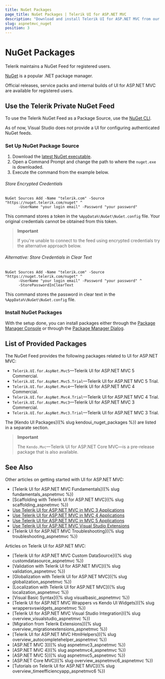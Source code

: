 ```yaml
---
title: NuGet Packages
page_title: NuGet Packages | Telerik UI for ASP.NET MVC
description: "Download and install Telerik UI for ASP.NET MVC from our NuGet feed."
slug: aspnetmvc_nuget
position: 3
---
```


# NuGet Packages

Telerik maintains a NuGet Feed for registered users.

[NuGet](https://www.nuget.org) is a popular .NET package manager.

Official releases, service packs and internal builds of UI for ASP.NET MVC are available for registered users.

## Use the Telerik Private NuGet Feed

To use the Telerik NuGet Feed as a Package Source, use the [NuGet CLI](http://docs.nuget.org/consume/Command-Line-Reference).

As of now, Visual Studio does not provide a UI for configuring authenticated NuGet feeds.

### Set Up NuGet Package Source

1. Download the [latest NuGet executable](https://dist.nuget.org/win-x86-commandline/latest/nuget.exe).
1. Open a Command Prompt and change the path to where the `nuget.exe` is downloaded.
1. Execute the command from the example below.

###### Store Encrypted Credentials

```
NuGet Sources Add -Name "telerik.com" -Source "https://nuget.telerik.com/nuget" ^
      -UserName "your login email" -Password "your password"
```
This command stores a token in the `%AppData%\NuGet\NuGet.config`  file. Your original credentials cannot be obtained from this token.

> **Important**
>
> If you're unable to connect to the feed using encrypted credentials try the alternative approach below.

###### Alternative: Store Credentials in Clear Text

```
NuGet Sources Add -Name "telerik.com" -Source "https://nuget.telerik.com/nuget" ^
      -UserName "your login email" -Password "your password" ^
      -StorePasswordInClearText
```
This command stores the password in clear text in the `%AppData%\NuGet\NuGet.config` file.

### Install NuGet Packages

With the setup done, you can install packages either through the [Package Manager Console](http://docs.nuget.org/Consume/Package-Manager-Console) or through the [Package Manager Dialog](https://docs.nuget.org/consume/package-manager-dialog).

## List of Provided Packages

The NuGet Feed provides the following packages related to UI for ASP.NET MVC:

- `Telerik.UI.for.AspNet.Mvc5`&mdash;Telerik UI for ASP.NET MVC 5 Commercial.
- `Telerik.UI.for.AspNet.Mvc5.Trial`&mdash;Telerik UI for ASP.NET MVC 5 Trial.
- `Telerik.UI.for.AspNet.Mvc4`&mdash;Telerik UI for ASP.NET MVC 4 Commercial.
- `Telerik.UI.for.AspNet.Mvc4.Trial`&mdash;Telerik UI for ASP.NET MVC 4 Trial.
- `Telerik.UI.for.AspNet.Mvc3`&mdash;Telerik UI for ASP.NET MVC 3 Commercial.
- `Telerik.UI.for.AspNet.Mvc3.Trial`&mdash;Telerik UI for ASP.NET MVC 3 Trial.

The [Kendo UI Packages]({% slug kendoui_nuget_packages %}) are listed in a separate section.

> **Important**
>
> The `Kendo.Mvc`&mdash;Telerik UI for ASP.NET Core MVC&mdash;is a pre-release package that is also available.

## See Also

Other articles on getting started with UI for ASP.NET MVC:

* [Telerik UI for ASP.NET MVC Fundamentals]({% slug fundamentals_aspnetmvc %})
* [Scaffolding with Telerik UI for ASP.NET MVC]({% slug scaffolding_aspnetmvc %})
* [Use Telerik UI for ASP.NET MVC in MVC 3 Applications](/aspnet-mvc/asp-net-mvc-3)
* [Use Telerik UI for ASP.NET MVC in MVC 4 Applications](/aspnet-mvc/asp-net-mvc-4)
* [Use Telerik UI for ASP.NET MVC in MVC 5 Applications](/aspnet-mvc/asp-net-mvc-5)
* [Use Telerik UI for ASP.NET MVC Visual Studio Extensions](/aspnet-mvc/vs-integration/introduction)
* [Telerik UI for ASP.NET MVC Troubleshooting]({% slug troubleshooting_aspnetmvc %})

Articles on Telerik UI for ASP.NET MVC:

* [Telerik UI for ASP.NET MVC Custom DataSource]({% slug customdatasource_aspnetmvc %})
* [Validation with Telerik UI for ASP.NET MVC]({% slug validation_aspnetmvc %})
* [Globalization with Telerik UI for ASP.NET MVC]({% slug globalization_aspnetmvc %})
* [Localization with Telerik UI for ASP.NET MVC]({% slug localization_aspnetmvc %})
* [Visual Basic Syntax]({% slug visualbasic_aspnetmvc %})
* [Telerik UI for ASP.NET MVC Wrappers vs Kendo UI Widgets]({% slug wrappersvswidgets_aspnetmvc %})
* [Telerik UI for ASP.NET MVC Visual Studio Integration]({% slug overview_visualstudio_aspnetmvc %})
* [Migration from Telerik Extensions]({% slug overview_migrationextensions_aspnetmvc %})
* [Telerik UI for ASP.NET MVC HtmlHelpers]({% slug overview_autocompletehelper_aspnetmvc %})
* [ASP.NET MVC 3]({% slug aspnetmvc3_aspnetmvc %})
* [ASP.NET MVC 4]({% slug aspnetmvc4_aspnetmvc %})
* [ASP.NET MVC 5]({% slug aspnetmvc5_aspnetmvc %})
* [ASP.NET Core MVC]({% slug overview_aspnetmvc6_aspnetmvc %})
* [Tutorials on Telerik UI for ASP.NET MVC]({% slug overview_timeefficiencyapp_aspnetmvc6 %})
